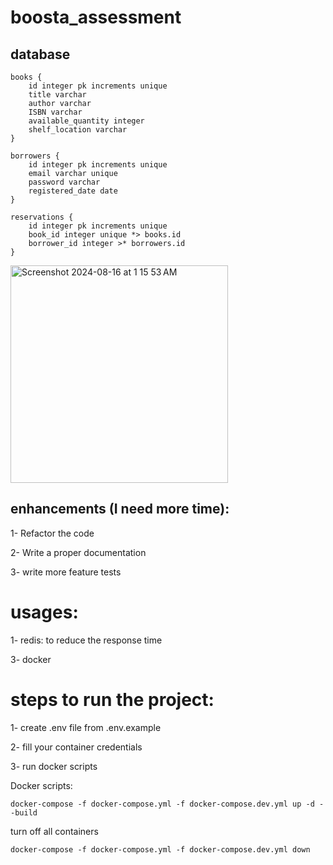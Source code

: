 # boosta_assessment

## database
```
books {
	id integer pk increments unique
	title varchar
	author varchar
	ISBN varchar
	available_quantity integer
	shelf_location varchar
}

borrowers {
	id integer pk increments unique
	email varchar unique
	password varchar
	registered_date date
}

reservations {
	id integer pk increments unique
	book_id integer unique *> books.id
	borrower_id integer >* borrowers.id
}
```

<img width="348" alt="Screenshot 2024-08-16 at 1 15 53 AM" src="https://github.com/user-attachments/assets/ec33c622-96f7-4d96-9f72-67a21e9389ca">


## enhancements (I need more time):
1- Refactor the code

2- Write a proper documentation

3- write more feature tests

# usages:
1- redis: to reduce the response time

3- docker

# steps to run the project:

1- create .env file from .env.example

2- fill your container credentials

3- run docker scripts



Docker scripts:

``` docker-compose -f docker-compose.yml -f docker-compose.dev.yml up -d --build ```


turn off all containers



``` docker-compose -f docker-compose.yml -f docker-compose.dev.yml down ```
